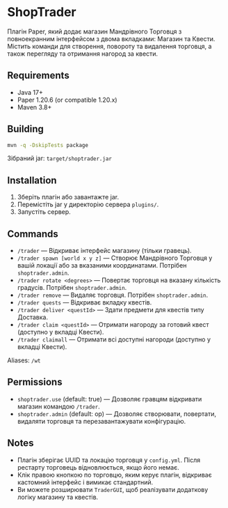 # ShopTrader

Плагін Paper, який додає магазин Мандрівного Торговця з повноекранним інтерфейсом з двома вкладками: Магазин та Квести. Містить команди для створення, повороту та видалення торговця, а також перегляду та отримання нагород за квести.

## Requirements

- Java 17+
- Paper 1.20.6 (or compatible 1.20.x)
- Maven 3.8+

## Building

```bash
mvn -q -DskipTests package
```

Зібраний jar: `target/shoptrader.jar`

## Installation

1. Зберіть плагін або завантажте jar.
2. Перемістіть jar у директорію сервера `plugins/`.
3. Запустіть сервер.

## Commands

- `/trader` — Відкриває інтерфейс магазину (тільки гравець).
- `/trader spawn [world x y z]` — Створює Мандрівного Торговця у вашій локації або за вказаними координатами. Потрібен `shoptrader.admin`.
- `/trader rotate <degrees>` — Повертає торговця на вказану кількість градусів. Потрібен `shoptrader.admin`.
- `/trader remove` — Видаляє торговця. Потрібен `shoptrader.admin`.
- `/trader quests` — Відкриває вкладку квестів.
- `/trader deliver <questId>` — Здати предмети для квестів типу Доставка.
- `/trader claim <questId>` — Отримати нагороду за готовий квест (доступно у вкладці Квести).
- `/trader claimall` — Отримати всі доступні нагороди (доступно у вкладці Квести).

Aliases: `/wt`

## Permissions

- `shoptrader.use` (default: true) — Дозволяє гравцям відкривати магазин командою `/trader`.
- `shoptrader.admin` (default: op) — Дозволяє створювати, повертати, видаляти торговця та перезавантажувати конфігурацію.

## Notes

- Плагін зберігає UUID та локацію торговця у `config.yml`. Після рестарту торговець відновлюється, якщо його немає.
- Клік правою кнопкою по торговцю, яким керує плагін, відкриває кастомний інтерфейс і вимикає стандартний.
- Ви можете розширювати `TraderGUI`, щоб реалізувати додаткову логіку магазину та квестів.

